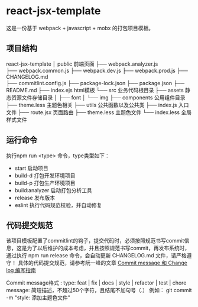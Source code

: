 # react-jsx-template
这是一份基于 webpack + javascript + mobx 的打包项目模板。
## 项目结构
react-jsx-template
    │
    public                                                                 前端页面
        ├── webpack.analyzer.js                         
        ├── webpack.common.js
        ├── webpack.dev.js
        ├── webpack.prod.js
        ├── CHANGELOG.md                                                      
        ├── commitlint.config.js
        ├── package-lock.json
        ├── package.json
        ├── README.md
        ├── index.ejs                                                       html模板
        └── src                                                             业务代码根目录
            ├── assets                                                      静态资源文件存储目录
            │   ├── font
            │   └── img
            ├── components                                                  公用组件目录
            ├── theme.less                                                  主题色相关
            ├── utils                                                       公共函数以及公共类
            ├── index.js                                                    入口文件
            ├── route.jsx                                                   页面路由
            ├── theme.less                                                  主题色文件
            └── index.less                                                  全局样式文件
## 运行命令
执行npm run \<type\> 命令，type类型如下： 
- start 启动项目
- build-d 打包开发环境项目
- build-p 打包生产环境项目
- build:analyzer 启动打包分析工具
- release 发布版本
- eslint 执行代码规范校验，并自动修复
    
    
## 代码提交规范
该项目模板配置了commitlint的钩子，提交代码时，必须按照规范书写commit信息，这是为了以后维护的成本考虑，并且按照规范书写commit，再发布系统时，通过执行 npm run release 命令，会自动更新 CHANGELOG.md 文件，请严格遵守！
具体的代码提交规范，请参考阮一峰的文章
[Commit message 和 Change log 编写指南](http://www.ruanyifeng.com/blog/2016/01/commit_message_change_log.html)

Commit message格式
<type>: <subject>
type: feat | fix | docs | style | refactor | test | chore
message: 简短描述，不超过50个字符，且结尾不加句号（.）
例如： git commit -m "style: 添加主题色文件"